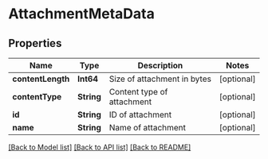 # AttachmentMetaData

## Properties
Name | Type | Description | Notes
------------ | ------------- | ------------- | -------------
**contentLength** | **Int64** | Size of attachment in bytes | [optional] 
**contentType** | **String** | Content type of attachment | [optional] 
**id** | **String** | ID of attachment | [optional] 
**name** | **String** | Name of attachment | [optional] 

[[Back to Model list]](../README.md#documentation-for-models) [[Back to API list]](../README.md#documentation-for-api-endpoints) [[Back to README]](../README.md)


